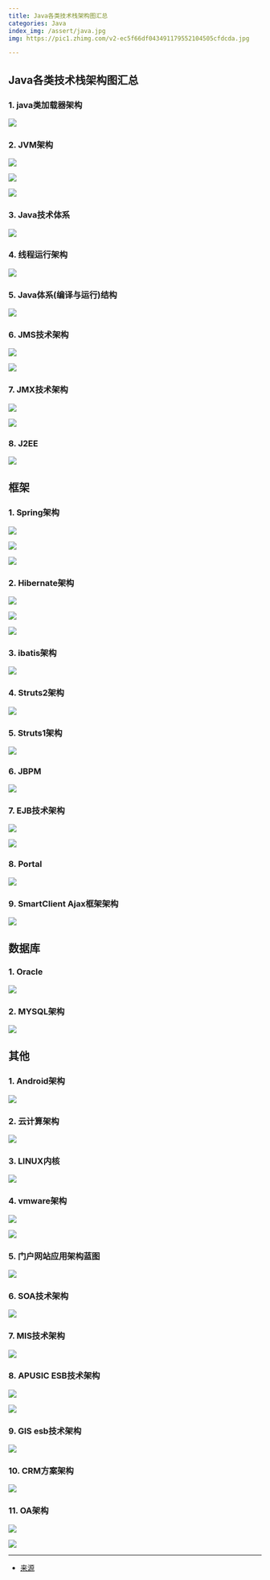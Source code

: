 ```yaml
---
title: Java各类技术栈架构图汇总
categories: Java
index_img: /assert/java.jpg
img: https://pic1.zhimg.com/v2-ec5f66df043491179552104505cfdcda.jpg

---
```


## Java各类技术栈架构图汇总

### 1. java类加载器架构

![](images/java类加载器架构.png)

### 2. JVM架构

![](images/jvm架构.png)

![](images/运行时数据区.png)

![](images/类文件.png)

### 3. Java技术体系

![](images/java技术体系.png)

### 4. 线程运行架构

![](images/线程运行架构.png)

### 5. Java体系(编译与运行)结构

![](images/java体系结构.png)

### 6. JMS技术架构

![](images/jms技术架构1.png)

![](images/jms技术架构2.png)

### 7. JMX技术架构

![](images/JMX技术架构1.png)

![](images/JMX技术架构2.png)

### 8. J2EE

![](images/j2ee.png)

## 框架

### 1. Spring架构

![](images/spring架构1.png)

![](images/spring架构2.png)

![](images/spring架构3.png)

### 2. Hibernate架构

![](images/hibernate架构1.png)

![](images/hibernate架构2.png)

![](images/hibernate架构3.png)

### 3. ibatis架构

![](images/ibatis架构.png)

### 4. Struts2架构

![](images/Struts2架构.png)

### 5. Struts1架构

![](images/Struts1架构.png)

### 6. JBPM

![](images/jbpm.png)

### 7. EJB技术架构

![](images/ejb技术架构1.png)

![](images/ejb技术架构2.png)

### 8. Portal

![](images/portal.png)

### 9. SmartClient Ajax框架架构

![](images/SmartClientAjax框架架构.png)

## 数据库

### 1. Oracle

![](images/oracle.png)

### 2. MYSQL架构

![](images/mysql.png)

## 其他

### 1. Android架构

![](images/android架构.png)

### 2. 云计算架构

![](images/云计算架构.png)

### 3. LINUX内核

![](images/LINUX内核.png)

### 4. vmware架构

![](images/vmware架构1.png)

![](images/vmware架构2.png)

### 5. 门户网站应用架构蓝图

![](images/门户网站应用架构蓝图.png)

### 6. SOA技术架构

![](images/soa技术架构.png)

### 7. MIS技术架构

![](images/mis技术架构.png)

### 8. APUSIC ESB技术架构

![](images/APUSIC-ESB技术架构1.png)

![](images/APUSIC-ESB技术架构2.png)

### 9. GIS esb技术架构

![](images/GIS-esb技术架构.png)

### 10. CRM方案架构

![](images/crm方案架构.png)

### 11. OA架构

![](images/oa架构1.png)

![](images/oa架构2.png)

---

- [来源](https://blog.csdn.net/qq_37651267/article/details/95244623)